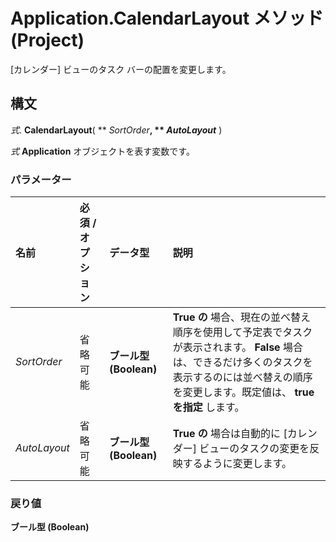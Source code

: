 
# Application.CalendarLayout メソッド (Project)

[カレンダー] ビューのタスク バーの配置を変更します。


## 構文

 _式_. **CalendarLayout**( ** _SortOrder_**, ** _AutoLayout_** )

 _式_ **Application** オブジェクトを表す変数です。


### パラメーター



|**名前**|**必須 / オプション**|**データ型**|**説明**|
|:-----|:-----|:-----|:-----|
| _SortOrder_|省略可能|**ブール型 (Boolean)**|**True の** 場合、現在の並べ替え順序を使用して予定表でタスクが表示されます。 **False** 場合は、できるだけ多くのタスクを表示するのには並べ替えの順序を変更します。既定値は、 **true を指定** します。|
| _AutoLayout_|省略可能|**ブール型 (Boolean)**|**True の** 場合は自動的に [カレンダー] ビューのタスクの変更を反映するように変更します。|

### 戻り値

 **ブール型 (Boolean)**

